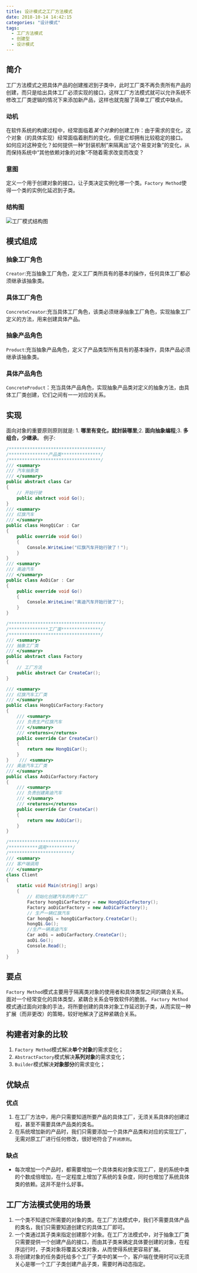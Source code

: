 ```yaml
---
title: 设计模式之工厂方法模式
date: 2018-10-14 14:42:15
categories: "设计模式"
tags:
  - 工厂方法模式
  - 创建型
  - 设计模式
---
```


## 简介
工厂方法模式之把具体产品的创建推迟到子类中，此时工厂类不再负责所有产品的创建，而只是给出具体工厂必须实现的接口，这样工厂方法模式就可以允许系统不修改工厂类逻辑的情况下来添加新产品，这样也就克服了简单工厂模式中缺点。

### 动机
在软件系统的构建过程中，经常面临着*某个对象*的创建工作：由于需求的变化，这个对象（的具体实现）经常面临着剧烈的变化，但是它却拥有比较稳定的接口。
如何应对这种变化？如何提供一种“封装机制”来隔离出“这个易变对象”的变化，从而保持系统中“其他依赖对象的对象”不随着需求改变而改变？

### 意图
定义一个用于创建对象的接口，让子类决定实例化哪一个类。`Factory Method`使得一个类的实例化延迟到子类。 
### 结构图
![工厂模式结构图](factory-method.png)

## 模式组成
### 抽象工厂角色
`Creator`:充当抽象工厂角色，定义工厂类所具有的基本的操作，任何具体工厂都必须继承该抽象类。
### 具体工厂角色
`ConcreteCreator`:充当具体工厂角色，该类必须继承抽象工厂角色，实现抽象工厂定义的方法，用来创建具体产品。
### 抽象产品角色
`Product`:充当抽象产品角色，定义了产品类型所有具有的基本操作，具体产品必须继承该抽象类。
### 具体产品角色
`ConcreteProduct`：充当具体产品角色，实现抽象产品类对定义的抽象方法，由具体工厂类创建，它们之间有一一对应的关系。
## 实现
面向对象的重要原则原则就是: 1. **哪里有变化，就封装哪里**;2. **面向抽象编程**;3. **多组合，少继承**。
例子:
```csharp
/************************************/
/***************产品类***************/
/***********************************/
/// <summary>
/// 汽车抽象类
/// </summary>
public abstract class Car
{
    // 开始行驶
    public abstract void Go();
}
/// <summary>
/// 红旗汽车
/// </summary>
public class HongQiCar : Car
{
    public override void Go()
    {
        Console.WriteLine("红旗汽车开始行驶了！");
    }
}
/// <summary>
/// 奥迪汽车
/// </summary>
public class AoDiCar : Car
{
    public override void Go()
    {
        Console.WriteLine("奥迪汽车开始行驶了");
    }
}

/************************************/
/***************工厂类***************/
/***********************************/
/// <summary>
/// 抽象工厂类
/// </summary>
public abstract class Factory
{
    // 工厂方法
    public abstract Car CreateCar();
}

/// <summary>
/// 红旗汽车工厂类
/// </summary>
public class HongQiCarFactory:Factory
{
    /// <summary>
    /// 负责生产红旗汽车
    /// </summary>
    /// <returns></returns>
    public override Car CreateCar()
    {
        return new HongQiCar();
    }
}    /// <summary>
/// 奥迪汽车工厂类
/// </summary>
public class AoDiCarFactory:Factory
{
    /// <summary>
    /// 负责创建奥迪汽车
    /// </summary>
    /// <returns></returns>
    public override Car CreateCar()
    {
        return new AoDiCar();
    }
}

/**************************/
/***********调用**********/
/************************/
/// <summary>
/// 客户端调用
/// </summary>
class Client
{
    static void Main(string[] args)
    {
        // 初始化创建汽车的两个工厂
        Factory hongQiCarFactory = new HongQiCarFactory();
        Factory aoDiCarFactory = new AoDiCarFactory();
        // 生产一辆红旗汽车
        Car hongQi = hongQiCarFactory.CreateCar();
        hongQi.Go();
        //生产一辆奥迪汽车
        Car aoDi = aoDiCarFactory.CreateCar();
        aoDi.Go();
        Console.Read();
    }
}  
```

## 要点
`Factory Method`模式主要用于隔离类对象的使用者和具体类型之间的耦合关系。面对一个经常变化的具体类型，紧耦合关系会导致软件的脆弱。
`Factory Method`模式通过面向对象的手法，将所要创建的具体对象工作延迟到子类，从而实现一种扩展（而非更改）的策略，较好地解决了这种紧耦合关系。

## 构建者对象的比较
1. `Factory Method`模式解决**单个对象**的需求变化；
2. `AbstractFactory`模式解决**系列对象**的需求变化；
3. `Builder`模式解决**对象部分**的需求变化；

## 优缺点

### 优点
1. 在工厂方法中，用户只需要知道所要产品的具体工厂，无须关系具体的创建过程，甚至不需要具体产品类的类名。
2. 在系统增加新的产品时，我们只需要添加一个具体产品类和对应的实现工厂，无需对原工厂进行任何修改，很好地符合了`开闭原则`。
### 缺点
- 每次增加一个产品时，都需要增加一个具体类和对象实现工厂，是的系统中类的个数成倍增加，在一定程度上增加了系统的复杂度，同时也增加了系统具体类的依赖。这并不是什么好事。

## 工厂方法模式使用的场景
1. 一个类不知道它所需要的对象的类。在工厂方法模式中，我们不需要具体产品的类名，我们只需要知道创建它的具体工厂即可。
2. 一个类通过其子类来指定创建那个对象。在工厂方法模式中，对于抽象工厂类只需要提供一个创建产品的接口，而由其子类来确定具体要创建的对象，在程序运行时，子类对象将覆盖父类对象，从而使得系统更容易扩展。
3. 将创建对象的任务委托给多个工厂子类中的某一个，客户端在使用时可以无须关心是哪一个工厂子类创建产品子类，需要时再动态指定。